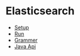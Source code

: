 # Elasticsearch

* [Setup](Setup.md)
* [Run](Run.md)
* [Grammer](Grammer.md)
* [Java Api](Java_api.md)